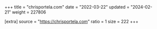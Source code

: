 +++
title = "chrisportela.com"
date = "2022-03-22"
updated = "2024-02-21"
weight = 227806

[extra]
source = "https://chrisportela.com"
ratio = 1
size = 222
+++
